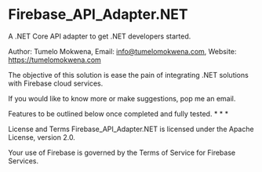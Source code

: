# Firebase_API_Adapter.NET
A .NET Core API adapter to get .NET developers started.

Author: Tumelo Mokwena, Email: info@tumelomokwena.com, Website: https://tumelomokwena.com

The objective of this solution is ease the pain of integrating .NET solutions with Firebase cloud services.

If you would like to know more or make suggestions, pop me an email.

Features to be outlined below once completed and fully tested.
*
*
*


License and Terms
Firebase_API_Adapter.NET is licensed under the Apache License, version 2.0.

Your use of Firebase is governed by the Terms of Service for Firebase Services.
